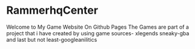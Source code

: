 # RammerhqCenter
Welcome to My Game Website On Github Pages
The Games are part of a project that i have created by using game sources-
xlegends
sneaky-gba
and last but not least-googleanilitics
